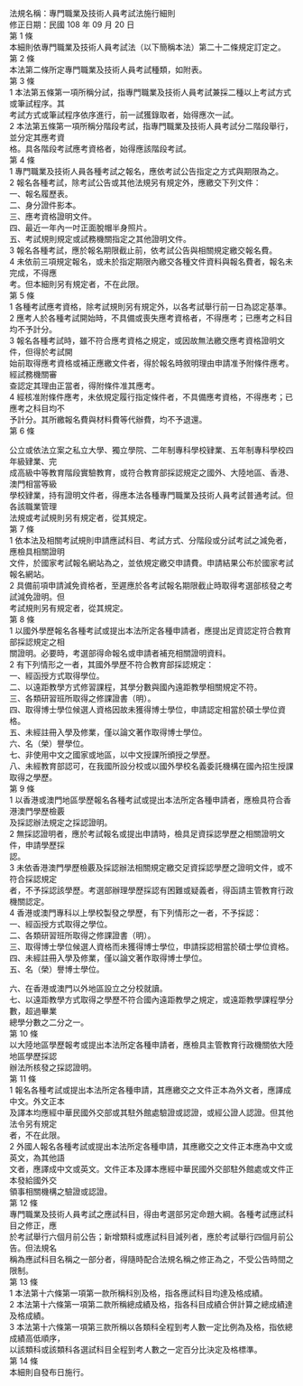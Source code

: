 法規名稱：專門職業及技術人員考試法施行細則  
修正日期：民國 108 年 09 月 20 日  
第 1 條  
本細則依專門職業及技術人員考試法（以下簡稱本法）第二十二條規定訂定之。  
第 2 條  
本法第二條所定專門職業及技術人員考試種類，如附表。  
第 3 條  
1 本法第五條第一項所稱分試，指專門職業及技術人員考試兼採二種以上考試方式或筆試程序。其  
考試方式或筆試程序依序進行，前一試獲錄取者，始得應次一試。  
2 本法第五條第一項所稱分階段考試，指專門職業及技術人員考試分二階段舉行，並分定其應考資  
格。具各階段考試應考資格者，始得應該階段考試。  
第 4 條  
1 專門職業及技術人員各種考試之報名，應依考試公告指定之方式與期限為之。  
2 報名各種考試，除考試公告或其他法規另有規定外，應繳交下列文件：  
一、報名履歷表。  
二、身分證件影本。  
三、應考資格證明文件。  
四、最近一年內一吋正面脫帽半身照片。  
五、考試規則規定或試務機關指定之其他證明文件。  
3 報名各種考試，應於報名期限截止前，依考試公告與相關規定繳交報名費。  
4 未依前三項規定報名，或未於指定期限內繳交各種文件資料與報名費者，報名未完成，不得應  
考。但本細則另有規定者，不在此限。  
第 5 條  
1 各種考試應考資格，除考試規則另有規定外，以各考試舉行前一日為認定基準。  
2 應考人於各種考試開始時，不具備或喪失應考資格者，不得應考；已應考之科目均不予計分。  
3 報名各種考試時，雖不符合應考資格之規定，或因故無法繳交應考資格證明文件，但得於考試開  
始前取得應考資格或補正應繳文件者，得於報名時敘明理由申請准予附條件應考。經試務機關審  
查認定其理由正當者，得附條件准其應考。  
4 經核准附條件應考，未依規定履行指定條件者，不具備應考資格，不得應考；已應考之科目均不  
予計分。其所繳報名費與材料費等代辦費，均不予退還。  
第 6 條  


公立或依法立案之私立大學、獨立學院、二年制專科學校肄業、五年制專科學校四年級肄業、完  
成高級中等教育階段實驗教育，或符合教育部採認規定之國外、大陸地區、香港、澳門相當等級  
學校肄業，持有證明文件者，得應本法各種專門職業及技術人員考試普通考試。但各該職業管理  
法規或考試規則另有規定者，從其規定。  
第 7 條  
1 依本法及相關考試規則申請應試科目、考試方式、分階段或分試考試之減免者，應檢具相關證明  
文件，於國家考試報名網站為之，並依規定繳交申請費。申請結果公布於國家考試報名網站。  
2 具備前項申請減免資格者，至遲應於各考試報名期限截止時取得考選部核發之考試減免證明。但  
考試規則另有規定者，從其規定。  
第 8 條  
1 以國外學歷報名各種考試或提出本法所定各種申請者，應提出足資認定符合教育部採認規定之相  
關證明。必要時，考選部得命報名或申請者補充相關證明資料。  
2 有下列情形之一者，其國外學歷不符合教育部採認規定：  
一、經函授方式取得學位。  
二、以遠距教學方式修習課程，其學分數與國內遠距教學相關規定不符。  
三、各類研習班所取得之修課證書（明）。  
四、取得博士學位候選人資格因故未獲得博士學位，申請認定相當於碩士學位資格。  
五、未經註冊入學及修業，僅以論文著作取得博士學位。  
六、名（榮）譽學位。  
七、非使用中文之國家或地區，以中文授課所頒授之學歷。  
八、未經教育部認可，在我國所設分校或以國外學校名義委託機構在國內招生授課取得之學歷。  
第 9 條  
1 以香港或澳門地區學歷報名各種考試或提出本法所定各種申請者，應檢具符合香港澳門學歷檢覈  
及採認辦法規定之採認證明。  
2 無採認證明者，應於考試報名或提出申請時，檢具足資採認學歷之相關證明文件，申請學歷採  
認。  
3 未依香港澳門學歷檢覈及採認辦法相關規定繳交足資採認學歷之證明文件，或不符合採認規定  
者，不予採認該學歷。考選部辦理學歷採認有困難或疑義者，得函請主管教育行政機關認定。  
4 香港或澳門專科以上學校製發之學歷，有下列情形之一者，不予採認：  
一、經函授方式取得之學位。  
二、各類研習班所取得之修課證書（明）。  
三、取得博士學位候選人資格而未獲得博士學位，申請採認相當於碩士學位資格。  
四、未經註冊入學及修業，僅以論文著作取得博士學位。  
五、名（榮）譽博士學位。  


六、在香港或澳門以外地區設立之分校就讀。  
七、以遠距教學方式取得之學歷不符合國內遠距教學之規定，或遠距教學課程學分數，超過畢業  
總學分數之二分之一。  
第 10 條  
以大陸地區學歷報考或提出本法所定各種申請者，應檢具主管教育行政機關依大陸地區學歷採認  
辦法所核發之採認證明。  
第 11 條  
1 報名各種考試或提出本法所定各種申請，其應繳交之文件正本為外文者，應譯成中文。外文正本  
及譯本均應經中華民國外交部或其駐外館處驗證或認證，或經公證人認證。但其他法令另有規定  
者，不在此限。  
2 外國人報名各種考試或提出本法所定各種申請，其應繳交之文件正本應為中文或英文，為其他語  
文者，應譯成中文或英文。文件正本及譯本應經中華民國外交部駐外館處或文件正本發給國外交  
領事相關機構之驗證或認證。  
第 12 條  
專門職業及技術人員考試之應試科目，得由考選部另定命題大綱。各種考試應試科目之修正，應  
於考試舉行六個月前公告；新增類科或應試科目減列者，應於考試舉行四個月前公告。但法規名  
稱為應試科目名稱之一部分者，得隨時配合法規名稱之修正為之，不受公告時間之限制。  
第 13 條  
1 本法第十六條第一項第一款所稱科別及格，指各應試科目均達及格成績。  
2 本法第十六條第一項第二款所稱總成績及格，指各科目成績合併計算之總成績達及格成績。  
3 本法第十六條第一項第三款所稱以各類科全程到考人數一定比例為及格，指依總成績高低順序，  
以該類科或該類科各選試科目全程到考人數之一定百分比決定及格標準。  
第 14 條  
本細則自發布日施行。  


